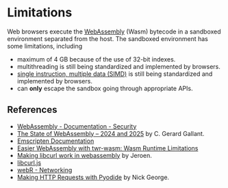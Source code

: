 # Limitations

Web browsers execute the [WebAssembly](https://en.wikipedia.org/wiki/WebAssembly) (Wasm) bytecode in a sandboxed environment separated from the host. The sandboxed environment has some limitations, including

- maximum of 4 GB because of the use of 32-bit indexes.
- multithreading is still being standardized and implemented by browsers.
- [single instruction, multiple data (SIMD)](https://en.wikipedia.org/wiki/Single_instruction,_multiple_data) is still being standardized and implemented by browsers.
- can **only** escape the sandbox going through appropriate APIs.

## References

- [WebAssembly - Documentation - Security](https://webassembly.org/docs/security/)
- [The State of WebAssembly – 2024 and 2025](https://platform.uno/blog/state-of-webassembly-2024-2025/) by
C. Gerard Gallant.
- [Emscripten Documentation](https://emscripten.org/docs/index.html)
- [Easier WebAssembly with twr-wasm: Wasm Runtime Limitations](https://twiddlingbits.dev/docsite/more/wasm-problem/)
- [Making libcurl work in webassembly](https://jeroen.github.io/notes/webassembly-curl/) by Jeroen.
- [libcurl.js](https://libcurl.js.org/)
- [webR - Networking](https://docs.r-wasm.org/webr/latest/networking.html)
- [Making HTTP Requests with Pyodide](https://nickgeorge.net/pyodide-http-requests/) by Nick George.
